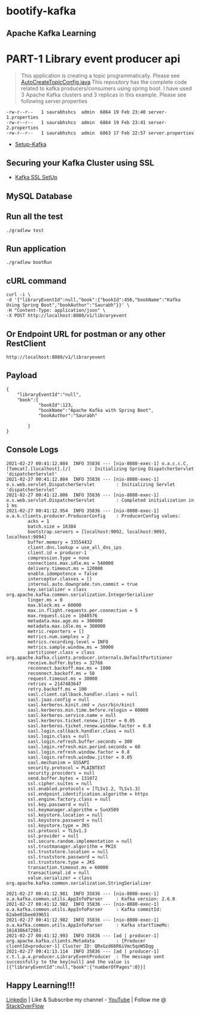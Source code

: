 # bootify-kafka

## Apache Kafka Learning

# PART-1 Library event producer api
> This application is creating a topic programmatically. Please see [AutoCreateTopicConfig.java](https://github.com/saurabhshcs/apache-kafka-learning/blob/main/library-producer-api/src/main/java/com/techsharezone/library/producer/api/config/AutoCreateConfig.java)
> This repository has the complete code related to kafka producers/consumers using spring boot.
> I have used 3 Apache Kafka clusters and 3 replicas in this example. Please see following server.properties

```
-rw-r--r--   1 saurabhshcs  admin  6864 19 Feb 23:40 server-1.properties
-rw-r--r--   1 saurabhshcs  admin  6864 19 Feb 23:41 server-2.properties
-rw-r--r--   1 saurabhshcs  admin  6863 17 Feb 22:57 server.properties
```


- [Setup-Kafka](https://github.com/saurabhshcs/apache-kafka-developer-guide/blob/main/README.md)

## Securing your Kafka Cluster using SSL

- [Kafka SSL SetUp](https://github.com/saurabhshcs/apache-kafka-developer-guide/blob/main/Kafka_Security_config.md)

## MySQL Database

## Run all the test 

`
./gradlew test
`

## Run application
`
./gradlew bootRun
`
## cURL command

```
curl -i \
-d '{"libraryEventId":null,"book":{"bookId":456,"bookName":"Kafka Using Spring Boot","bookAuthor":"Saurabh"}}' \
-H "Content-Type: application/json" \
-X POST http://localhost:8080/v1/libraryevent
```
## Or Endpoint URL for postman or any other RestClient

```
http://localhost:8080/v1/libraryevent
````
## Payload

```
{
	"libraryEventId":"null",
	"book":{
			"bookId":123,
			"bookName":"Apache Kafka with Spring Boot",
			"bookAuthor":"Saurabh"

		}
}

```
## Console Logs

```
2021-02-27 00:41:12.804  INFO 35836 --- [nio-8080-exec-1] o.a.c.c.C.[Tomcat].[localhost].[/]       : Initializing Spring DispatcherServlet 'dispatcherServlet'
2021-02-27 00:41:12.804  INFO 35836 --- [nio-8080-exec-1] o.s.web.servlet.DispatcherServlet        : Initializing Servlet 'dispatcherServlet'
2021-02-27 00:41:12.806  INFO 35836 --- [nio-8080-exec-1] o.s.web.servlet.DispatcherServlet        : Completed initialization in 1 ms
2021-02-27 00:41:12.954  INFO 35836 --- [nio-8080-exec-1] o.a.k.clients.producer.ProducerConfig    : ProducerConfig values: 
        acks = 1
        batch.size = 16384
        bootstrap.servers = [localhost:9092, localhost:9093, localhost:9094]
        buffer.memory = 33554432
        client.dns.lookup = use_all_dns_ips
        client.id = producer-1
        compression.type = none
        connections.max.idle.ms = 540000
        delivery.timeout.ms = 120000
        enable.idempotence = false
        interceptor.classes = []
        internal.auto.downgrade.txn.commit = true
        key.serializer = class org.apache.kafka.common.serialization.IntegerSerializer
        linger.ms = 0
        max.block.ms = 60000
        max.in.flight.requests.per.connection = 5
        max.request.size = 1048576
        metadata.max.age.ms = 300000
        metadata.max.idle.ms = 300000
        metric.reporters = []
        metrics.num.samples = 2
        metrics.recording.level = INFO
        metrics.sample.window.ms = 30000
        partitioner.class = class org.apache.kafka.clients.producer.internals.DefaultPartitioner
        receive.buffer.bytes = 32768
        reconnect.backoff.max.ms = 1000
        reconnect.backoff.ms = 50
        request.timeout.ms = 30000
        retries = 2147483647
        retry.backoff.ms = 100
        sasl.client.callback.handler.class = null
        sasl.jaas.config = null
        sasl.kerberos.kinit.cmd = /usr/bin/kinit
        sasl.kerberos.min.time.before.relogin = 60000
        sasl.kerberos.service.name = null
        sasl.kerberos.ticket.renew.jitter = 0.05
        sasl.kerberos.ticket.renew.window.factor = 0.8
        sasl.login.callback.handler.class = null
        sasl.login.class = null
        sasl.login.refresh.buffer.seconds = 300
        sasl.login.refresh.min.period.seconds = 60
        sasl.login.refresh.window.factor = 0.8
        sasl.login.refresh.window.jitter = 0.05
        sasl.mechanism = GSSAPI
        security.protocol = PLAINTEXT
        security.providers = null
        send.buffer.bytes = 131072
        ssl.cipher.suites = null
        ssl.enabled.protocols = [TLSv1.2, TLSv1.3]
        ssl.endpoint.identification.algorithm = https
        ssl.engine.factory.class = null
        ssl.key.password = null
        ssl.keymanager.algorithm = SunX509
        ssl.keystore.location = null
        ssl.keystore.password = null
        ssl.keystore.type = JKS
        ssl.protocol = TLSv1.3
        ssl.provider = null
        ssl.secure.random.implementation = null
        ssl.trustmanager.algorithm = PKIX
        ssl.truststore.location = null
        ssl.truststore.password = null
        ssl.truststore.type = JKS
        transaction.timeout.ms = 60000
        transactional.id = null
        value.serializer = class org.apache.kafka.common.serialization.StringSerializer

2021-02-27 00:41:12.981  INFO 35836 --- [nio-8080-exec-1] o.a.kafka.common.utils.AppInfoParser     : Kafka version: 2.6.0
2021-02-27 00:41:12.982  INFO 35836 --- [nio-8080-exec-1] o.a.kafka.common.utils.AppInfoParser     : Kafka commitId: 62abe01bee039651
2021-02-27 00:41:12.982  INFO 35836 --- [nio-8080-exec-1] o.a.kafka.common.utils.AppInfoParser     : Kafka startTimeMs: 1614386472981
2021-02-27 00:41:12.993  INFO 35836 --- [ad | producer-1] org.apache.kafka.clients.Metadata        : [Producer clientId=producer-1] Cluster ID: QRxGzd66R6iVmc5qoW5Dqg
2021-02-27 00:41:13.114  INFO 35836 --- [ad | producer-1] c.t.l.p.a.producer.LibraryEventProducer  : The message sent successfully to the key[null] and the value is [{"libraryEventId":null,"book":{"numberOfPages":0}}]

```

## Happy Learning!!!


[Linkedin](https://www.linkedin.com/in/saurabhshcs/) | Like & Subscribe my channel - [YouTube](https://www.youtube.com/channel/UCSQqjPw7_tfx1Ie4yYHbcxQ?pbjreload=102) | Follow me @ [StackOverFlow](https://stackoverflow.com/users/10719720/saurabhshcs?tab=profile)
